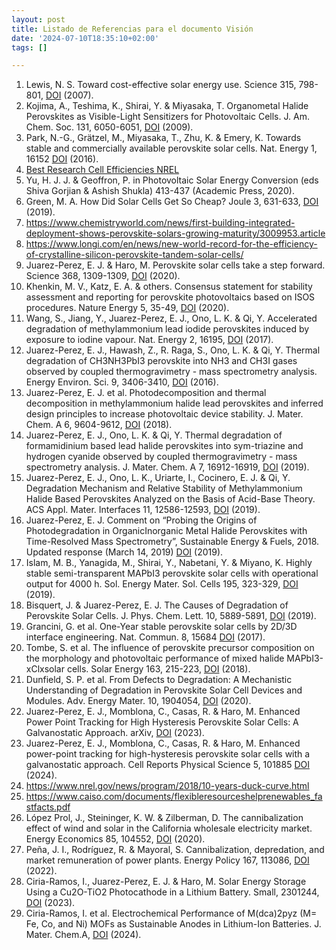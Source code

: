 ```yaml
---
layout: post
title: Listado de Referencias para el documento Visión
date: '2024-07-10T18:35:10+02:00'
tags: []

---
```




1. Lewis, N. S. Toward cost-effective solar energy use. Science 315, 798-801, [DOI](https://doi.org/10.1126/science.1137014) (2007).
2. Kojima, A., Teshima, K., Shirai, Y. & Miyasaka, T. Organometal Halide Perovskites as Visible-Light Sensitizers for Photovoltaic Cells. J. Am. Chem. Soc. 131, 6050-6051, [DOI](https://doi.org/10.1021/ja809598r) (2009).
3. Park, N.-G., Grätzel, M., Miyasaka, T., Zhu, K. & Emery, K. Towards stable and commercially available perovskite solar cells. Nat. Energy 1, 16152 [DOI](https://doi.org/10.1038/nenergy.2016.152) (2016).
4. [Best Research Cell Efficiencies NREL](https://www.nrel.gov/pv/assets/pdfs/best-research-cell-efficiencies.pdf)
5. Yu, H. J. J. & Geoffron, P. in Photovoltaic Solar Energy Conversion   (eds Shiva Gorjian & Ashish Shukla)  413-437 (Academic Press, 2020).
6. Green, M. A. How Did Solar Cells Get So Cheap? Joule 3, 631-633, [DOI](https://doi.org/10.1016/j.joule.2019.02.010) (2019).
7. <https://www.chemistryworld.com/news/first-building-integrated-deployment-shows-perovskite-solars-growing-maturity/3009953.article>
8. <https://www.longi.com/en/news/new-world-record-for-the-efficiency-of-crystalline-silicon-perovskite-tandem-solar-cells/>
9. Juarez-Perez, E. J. & Haro, M. Perovskite solar cells take a step forward. Science 368, 1309-1309, [DOI](https://doi.org/10.1126/science.abc5401) (2020).
10. Khenkin, M. V., Katz, E. A. & others. Consensus statement for stability assessment and reporting for perovskite photovoltaics based on ISOS procedures. Nature Energy 5, 35-49, [DOI](https://doi.org/10.1038/s41560-019-0529-5) (2020).
11. Wang, S., Jiang, Y., Juarez-Perez, E. J., Ono, L. K. & Qi, Y. Accelerated degradation of methylammonium lead iodide perovskites induced by exposure to iodine vapour. Nat. Energy 2, 16195, [DOI](https://doi.org/10.1038/nenergy.2016.195) (2017).
12. Juarez-Perez, E. J., Hawash, Z., R. Raga, S., Ono, L. K. & Qi, Y. Thermal degradation of CH3NH3PbI3 perovskite into NH3 and CH3I gases observed by coupled thermogravimetry - mass spectrometry analysis. Energy Environ. Sci. 9, 3406-3410, [DOI](https://doi.org/10.1039/c6ee02016j) (2016).
13. Juarez-Perez, E. J. et al. Photodecomposition and thermal decomposition in methylammonium halide lead perovskites and inferred design principles to increase photovoltaic device stability. J. Mater. Chem. A 6, 9604-9612, [DOI](https://doi.org/10.1039/c8ta03501f) (2018).
14. Juarez-Perez, E. J., Ono, L. K. & Qi, Y. Thermal degradation of formamidinium based lead halide perovskites into sym-triazine and hydrogen cyanide observed by coupled thermogravimetry - mass spectrometry analysis. J. Mater. Chem. A 7, 16912-16919, [DOI](https://doi.org/10.1039/c9ta06058h) (2019).
15. Juarez-Perez, E. J., Ono, L. K., Uriarte, I., Cocinero, E. J. & Qi, Y. Degradation Mechanism and Relative Stability of Methylammonium Halide Based Perovskites Analyzed on the Basis of Acid-Base Theory. ACS Appl. Mater. Interfaces 11, 12586-12593, [DOI](https://doi.org/10.1021/acsami.9b02374) (2019).
16. Juarez-Perez, E. J. Comment on “Probing the Origins of Photodegradation in OrganicInorganic Metal Halide Perovskites with Time-Resolved Mass Spectrometry”, Sustainable Energy & Fuels, 2018. Updated response (March 14, 2019) [DOI](https://doi.org/10.26434/chemrxiv.7295585) (2019).
17. Islam, M. B., Yanagida, M., Shirai, Y., Nabetani, Y. & Miyano, K. Highly stable semi-transparent MAPbI3 perovskite solar cells with operational output for 4000 h. Sol. Energy Mater. Sol. Cells 195, 323-329, [DOI](https://doi.org/10.1016/j.solmat.2019.03.004) (2019).
18. Bisquert, J. & Juarez-Perez, E. J. The Causes of Degradation of Perovskite Solar Cells. J. Phys. Chem. Lett. 10, 5889-5891, [DOI](https://doi.org/10.1021/acs.jpclett.9b00613) (2019).
19. Grancini, G. et al. One-Year stable perovskite solar cells by 2D/3D interface engineering. Nat. Commun. 8, 15684 [DOI](https://doi.org/10.1038/ncomms15684) (2017).
20. Tombe, S. et al. The influence of perovskite precursor composition on the morphology and photovoltaic performance of mixed halide MAPbI3-xClxsolar cells. Solar Energy 163, 215-223, [DOI](https://doi.org/10.1016/j.solener.2018.01.083) (2018).
21. Dunfield, S. P. et al. From Defects to Degradation: A Mechanistic Understanding of Degradation in Perovskite Solar Cell Devices and Modules. Adv. Energy Mater. 10, 1904054, [DOI](https://doi.org/10.1002/aenm.201904054) (2020).
22. Juarez-Perez, E. J., Momblona, C., Casas, R. & Haro, M. Enhanced Power Point Tracking for High Hysteresis Perovskite Solar Cells: A Galvanostatic Approach. arXiv, [DOI](https://doi.org/10.48550/arXiv.2312.03124) (2023).
23. Juarez-Perez, E. J., Momblona, C., Casas, R. & Haro, M. Enhanced power-point tracking for high-hysteresis perovskite solar cells with a galvanostatic approach. Cell Reports Physical Science 5, 101885 [DOI](https://doi.org/10.1016/j.xcrp.2024.101885) (2024).
24. <https://www.nrel.gov/news/program/2018/10-years-duck-curve.html>
25. <https://www.caiso.com/documents/flexibleresourceshelprenewables_fastfacts.pdf>
26. López Prol, J., Steininger, K. W. & Zilberman, D. The cannibalization effect of wind and solar in the California wholesale electricity market. Energy Economics 85, 104552, [DOI](https://doi.org/10.1016/j.eneco.2019.104552) (2020).
27. Peña, J. I., Rodríguez, R. & Mayoral, S. Cannibalization, depredation, and market remuneration of power plants. Energy Policy 167, 113086, [DOI](https://doi.org/10.1016/j.enpol.2022.113086) (2022).
28. Ciria-Ramos, I., Juarez-Perez, E. J. & Haro, M. Solar Energy Storage Using a Cu2O-TiO2 Photocathode in a Lithium Battery. Small, 2301244, [DOI](https://doi.org/10.1002/smll.202301244) (2023).
29. Ciria-Ramos, I. et al. Electrochemical Performance of M(dca)2pyz (M= Fe, Co, and Ni) MOFs as Sustainable Anodes in Lithium-Ion Batteries. J. Mater. Chem.A, [DOI](https://doi.org/10.1039/d4ta02137a) (2024).



